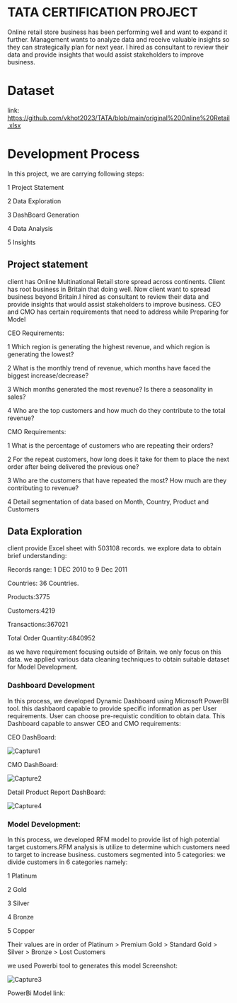 # TATA CERTIFICATION PROJECT

Online retail store business has been performing well and want to expand it further.
Management wants to analyze data and receive valuable insights so they can strategically plan for next year.
I hired as consultant to review their data and provide insights that would assist stakeholders to improve business. 

# Dataset
link:  https://github.com/vkhot2023/TATA/blob/main/original%20Online%20Retail.xlsx

# Development Process
In this project, we are carrying following steps:

1 Project Statement

2 Data Exploration

3 DashBoard Generation

4 Data Analysis

5 Insights

## Project statement

client has Online Multinational Retail store spread across continents. Client has root business in Britain that doing well. Now client want to spread business beyond Britain.I hired as consultant to review their data and provide insights that would assist stakeholders to improve business. CEO and CMO has certain requirements that need to address while Preparing for Model

CEO Requirements:

1 Which region is generating the highest revenue, and which region is generating the lowest?

2 What is the monthly trend of revenue, which months have faced the biggest increase/decrease? 

3 Which months generated the most revenue? Is there a seasonality in sales? 

4 Who are the top customers and how much do they contribute to the total revenue?

CMO Requirements:

1 What is the percentage of customers who are repeating their orders?

2 For the repeat customers, how long does it take for them to place the next order after being delivered the previous one?

3 Who are the customers that have repeated the most? How much are they contributing to revenue? 

4 Detail segmentation of data based on Month, Country, Product and Customers

## Data Exploration

client provide Excel sheet with 503108 records. we explore data to obtain brief understanding:

Records range: 1 DEC 2010 to 9 Dec 2011

Countries: 36 Countries. 

Products:3775 

Customers:4219

Transactions:367021

Total Order Quantity:4840952

as we have requirement focusing outside of Britain. we only focus on this data. we applied various data cleaning techniques to obtain suitable dataset for Model Development.

### Dashboard Development

In this process, we developed Dynamic Dashboard using Microsoft PowerBI tool. this dashbaord capable to provide specific information as per User requirements. User can choose pre-requistic condition to obtain data. This Dashboard capable to answer CEO and CMO requirements:

CEO DashBoard:

![Capture1](https://user-images.githubusercontent.com/115641570/223327686-fe132ac2-edf6-4968-aa40-ad6e6a4d2e79.PNG)

CMO DashBoard:

![Capture2](https://user-images.githubusercontent.com/115641570/223327925-4ee77e4f-7d47-445d-ad14-7df75d541efa.PNG)

Detail Product Report DashBoard:

![Capture4](https://user-images.githubusercontent.com/115641570/223328171-aa340d80-d40c-4c16-b702-39dcb5379c86.PNG)

### Model Development:

In this process, we developed RFM model to provide list of high potential target customers.RFM analysis is utilize to determine which customers need to target to increase business. customers segmented into 5 categories:
we divide customers in 6 categories namely:

1 Platinum 

2  Gold

3  Silver

4 Bronze

5 Copper

Their values are in order of Platinum > Premium Gold > Standard Gold > Silver > Bronze > Lost Customers

we used Powerbi tool to generates this model
Screenshot:

![Capture3](https://user-images.githubusercontent.com/115641570/223330297-7b888048-eb61-4470-a4d7-210727b4c524.PNG)

PowerBi Model link:

